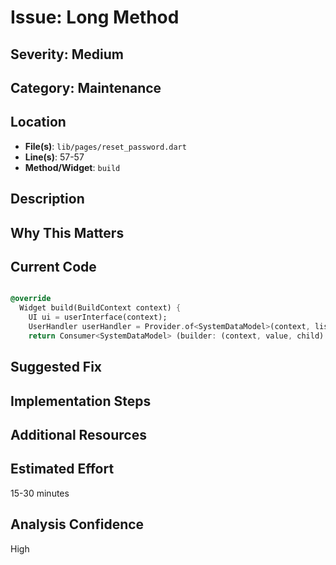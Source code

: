 # Issue: Long Method

## Severity: Medium

## Category: Maintenance

## Location
- **File(s)**: `lib/pages/reset_password.dart`
- **Line(s)**: 57-57
- **Method/Widget**: `build`

## Description


## Why This Matters


## Current Code
```dart

@override
  Widget build(BuildContext context) {
    UI ui = userInterface(context);
    UserHandler userHandler = Provider.of<SystemDataModel>(context, listen: false).userHandler;
    return Consumer<SystemDataModel> (builder: (context, value, child) =>  Scaffold(
```

## Suggested Fix


## Implementation Steps


## Additional Resources


## Estimated Effort
15-30 minutes

## Analysis Confidence
High
